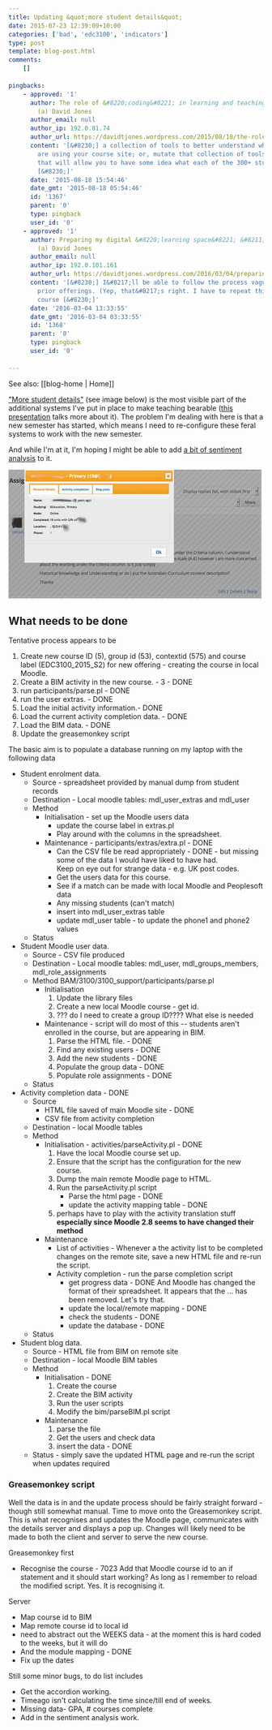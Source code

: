 ```yaml
---
title: Updating &quot;more student details&quot;
date: 2015-07-23 12:39:09+10:00
categories: ['bad', 'edc3100', 'indicators']
type: post
template: blog-post.html
comments:
    []
    
pingbacks:
    - approved: '1'
      author: The role of &#8220;coding&#8221; in learning and teaching | The Weblog of
        (a) David Jones
      author_email: null
      author_ip: 192.0.81.74
      author_url: https://davidtjones.wordpress.com/2015/08/18/the-role-of-coding-in-learning-and-teaching/
      content: '[&#8230;] a collection of tools to better understand who and how learners
        are using your course site; or, mutate that collection of tools into something
        that will allow you to have some idea what each of the 300+ students in your course
        [&#8230;]'
      date: '2015-08-18 15:54:46'
      date_gmt: '2015-08-18 05:54:46'
      id: '1367'
      parent: '0'
      type: pingback
      user_id: '0'
    - approved: '1'
      author: Preparing my digital &#8220;learning space&#8221; &#8211; The Weblog of
        (a) David Jones
      author_email: null
      author_ip: 192.0.101.161
      author_url: https://davidtjones.wordpress.com/2016/03/04/preparing-my-digital-learning-space/
      content: '[&#8230;] I&#8217;ll be able to follow the process vaguely outlined from
        prior offerings. (Yep, that&#8217;s right. I have to repeat this process for every
        course [&#8230;]'
      date: '2016-03-04 13:33:55'
      date_gmt: '2016-03-04 03:33:55'
      id: '1368'
      parent: '0'
      type: pingback
      user_id: '0'
    
---
```


See also: [[blog-home | Home]]

["More student details"](/blog2/2014/11/13/adding-more-student-information-to-a-moodle-course/) (see image below) is the most visible part of the additional systems I've put in place to make teaching bearable ([this presentation](http://www.usq.edu.au/learning-teaching/USQSalon/JonesAlbion) talks more about it). The problem I'm dealing with here is that a new semester has started, which means I need to re-configure these feral systems to work with the new semester.

And while I'm at it, I'm hoping I might be able to add [a bit of sentiment analysis](/blog2/2015/06/16/exploring-bim-sentiment-analysis-what-might-it-say-about-student-blog-posts/) to it.

[![MoreStudentDetails](images/18657245938_225d364f57.jpg)](https://www.flickr.com/photos/david_jones/18657245938/in/dateposted-public/ "MoreStudentDetails")

## What needs to be done

Tentative process appears to be

1. Create new course ID (5), group id (53), contextid (575) and course label (EDC3100\_2015\_S2) for new offering - creating the course in local Moodle.
2. Create a BIM activity in the new course. - 3 - DONE
3. run participants/parse.pl - DONE
4. run the user extras. - DONE
5. Load the initial activity information.- DONE
6. Load the current activity completion data. - DONE
7. Load the BIM data. - DONE
8. Update the greasemonkey script

The basic aim is to populate a database running on my laptop with the following data

- Student enrolment data.
    - Source - spreadsheet provided by manual dump from student records
    - Destination - Local moodle tables: mdl\_user\_extras and mdl\_user
    - Method
        - Initialisation - set up the Moodle users data
            - update the course label in extras.pl
            - Play around with the columns in the spreadsheet.
        - Maintenance - participants/extras/extra.pl - DONE
            - Can the CSV file be read appropriately - DONE - but missing some of the data I would have liked to have had.  
                Keep on eye out for strange data - e.g. UK post codes.
            - Get the users data for this course.
            - See if a match can be made with local Moodle and Peoplesoft data
            - Any missing students (can't match)
            - insert into mdl\_user\_extras table
            - update mdl\_user table - to update the phone1 and phone2 values
    - Status
- Student Moodle user data.
    - Source - CSV file produced
    - Destination - Local moodle tables: mdl\_user, mdl\_groups\_members, mdl\_role\_assignments
    - Method BAM/3100/3100\_support/participants/parse.pl
        - Initialisation
            1. Update the library files
            2. Create a new local Moodle course - get id.
            3. ??? do I need to create a group ID???? What else is needed
        - Maintenance - script will do most of this -- students aren't enrolled in the course, but are appearing in BIM.
            1. Parse the HTML file. - DONE
            2. Find any existing users - DONE
            3. Add the new students - DONE
            4. Populate the group data - DONE
            5. Populate role assignments - DONE
    - Status
- Activity completion data - DONE
    - Source
        - HTML file saved of main Moodle site - DONE
        - CSV file from activity completion
    - Destination - local Moodle tables
    - Method
        - Initialisation - activities/parseActivity.pl - DONE
            1. Have the local Moodle course set up.
            2. Ensure that the script has the configuration for the new course.
            3. Dump the main remote Moodle page to HTML.
            4. Run the parseActivity.pl script
                - Parse the html page - DONE
                - update the activity mapping table - DONE
            5. perhaps have to play with the activity translation stuff **especially since Moodle 2.8 seems to have changed their method**
        - Maintenance
            - List of activities - Whenever a the activity list to be completed changes on the remote site, save a new HTML file and re-run the script.
            - Activity completion - run the parse completion script
                - get progress data - DONE And Moodle has changed the format of their spreadsheet. It appears that the ... has been removed. Let's try that.
                - update the local/remote mapping - DONE
                - check the students - DONE
                - update the database - DONE
    - Status
- Student blog data.
    - Source - HTML file from BIM on remote site
    - Destination - local Moodle BIM tables
    - Method
        - Initialisation - DONE
            1. Create the course
            2. Create the BIM activity
            3. Run the user scripts
            4. Modify the bim/parseBIM.pl script
        - Maintenance
            1. parse the file
            2. Get the users and check data
            3. insert the data - DONE
    - Status - simply save the updated HTML page and re-run the script when updates required

### Greasemonkey script

Well the data is in and the update process should be fairly straight forward - though still somewhat manual. Time to move onto the Greasemonkey script. This is what recognises and updates the Moodle page, communicates with the details server and displays a pop up. Changes will likely need to be made to both the client and server to serve the new course.

Greasemonkey first

- Recognise the course - 7023 Add that Moodle course id to an if statement and it should start working? As long as I remember to reload the modified script. Yes. It is recognising it.

Server

- Map course id to BIM
- Map remote course id to local id
- need to abstract out the WEEKS data - at the moment this is hard coded to the weeks, but it will do
- And the module mapping - DONE
- Fix up the dates

Still some minor bugs, to do list includes

- Get the accordion working.
- Timeago isn't calculating the time since/till end of weeks.
- Missing data- GPA, # courses complete
- Add in the sentiment analysis work.
